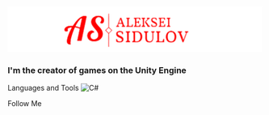 ![Header](https://github.com/ValkorionSidulov/ValkorionSidulov/blob/main/assets/Header.png)

### I'm the creator of games on the Unity Engine

Languages and Tools
![C#](https://img.shields.io/badge/-C#-090909?style=for-the-badge&logo=C%2b%2b)

Follow Me
